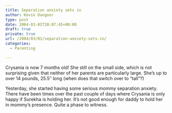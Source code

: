 ```yaml
---
title: Separation anxiety sets in
author: Kevin Dangoor
type: post
date: 2004-03-01T20:07:45+00:00
draft: true
private: true
url: /2004/03/01/separation-anxiety-sets-in/
categories:
  - Parenting

---
```

Crysania is now 7 months old! She still on the small side, which is not surprising given that neither of her parents are particularly large. She&#8217;s up to over 14 pounds, 25.5&#8243; long (when does that switch over to &#8220;tall&#8221;?)

Yesterday, she started having some serious mommy separation anxiety. There have been times over the past couple of days where Crysania is only happy if Surekha is holding her. It&#8217;s not good enough for daddy to hold her in mommy&#8217;s presence. Quite a phase to witness.